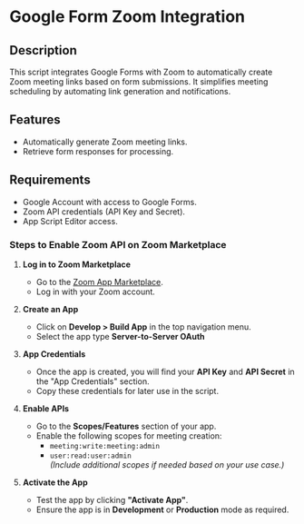 # Google Form Zoom Integration

## Description
This script integrates Google Forms with Zoom to automatically create Zoom meeting links based on form submissions. It simplifies meeting scheduling by automating link generation and notifications.

## Features
- Automatically generate Zoom meeting links.
- Retrieve form responses for processing.

## Requirements
- Google Account with access to Google Forms.
- Zoom API credentials (API Key and Secret).
- App Script Editor access.

### Steps to Enable Zoom API on Zoom Marketplace

1. **Log in to Zoom Marketplace**  
   - Go to the [Zoom App Marketplace](https://marketplace.zoom.us/).  
   - Log in with your Zoom account.

2. **Create an App**  
   - Click on **Develop > Build App** in the top navigation menu.  
   - Select the app type **Server-to-Server OAuth** 

3. **App Credentials**  
   - Once the app is created, you will find your **API Key** and **API Secret** in the "App Credentials" section.  
   - Copy these credentials for later use in the script.

4. **Enable APIs**  
   - Go to the **Scopes/Features** section of your app.  
   - Enable the following scopes for meeting creation:  
     - `meeting:write:meeting:admin`  
     - `user:read:user:admin`  
     *(Include additional scopes if needed based on your use case.)*

5. **Activate the App**  
   - Test the app by clicking **"Activate App"**.  
   - Ensure the app is in **Development** or **Production** mode as required.
